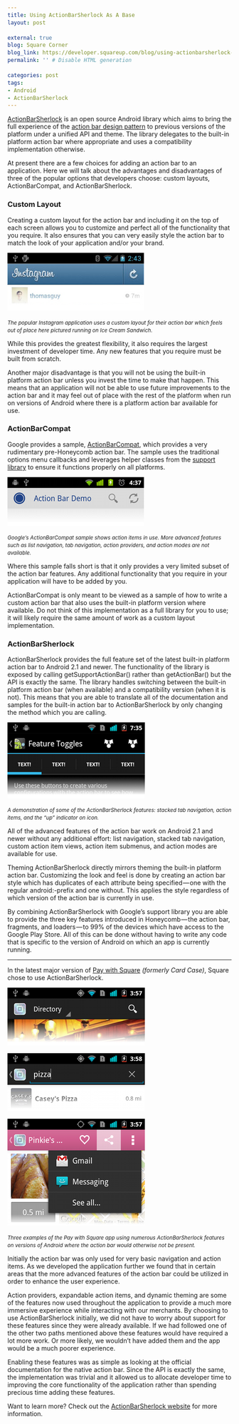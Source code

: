 ```yaml
---
title: Using ActionBarSherlock As A Base
layout: post

external: true
blog: Square Corner
blog_link: https://developer.squareup.com/blog/using-actionbarsherlock-as-a-base
permalink: '' # Disable HTML generation

categories: post
tags:
- Android
- ActionBarSherlock
---
```


[ActionBarSherlock](http://actionbarsherlock.com/) is an open source Android library which aims to bring the full experience of the [action bar design pattern](http://developer.android.com/design/patterns/actionbar.html) to previous versions of the platform under a unified API and theme. The library delegates to the built-in platform action bar where appropriate and uses a compatibility implementation otherwise.

At present there are a few choices for adding an action bar to an application. Here we will talk about the advantages and disadvantages of three of the popular options that developers choose: custom layouts, ActionBarCompat, and ActionBarSherlock.


### Custom Layout

Creating a custom layout for the action bar and including it on the top of each screen allows you to customize and perfect all of the functionality that you require. It also ensures that you can very easily style the action bar to match the look of your application and/or your brand.

![](/static/post-image/abs-base-0.png)

<small><em>The popular Instagram application uses a custom layout for their action bar which feels out of place here pictured running on Ice Cream Sandwich.</em></small>

While this provides the greatest flexibility, it also requires the largest investment of developer time. Any new features that you require must be built from scratch.

Another major disadvantage is that you will not be using the built-in platform action bar unless you invest the time to make that happen. This means that an application will not be able to use future improvements to the action bar and it may feel out of place with the rest of the platform when run on versions of Android where there is a platform action bar available for use.


### ActionBarCompat

Google provides a sample, [ActionBarCompat](http://developer.android.com/resources/samples/ActionBarCompat/index.html), which provides a very rudimentary pre-Honeycomb action bar. The sample uses the traditional options menu callbacks and leverages helper classes from the [support library](http://developer.android.com/sdk/compatibility-library.html) to ensure it functions properly on all platforms.

![](/static/post-image/abs-base-1.png)

<small><em>Google’s ActionBarCompat sample shows action items in use. More advanced features such as list navigation, tab navigation, action providers, and action modes are not available.</em></small>

Where this sample falls short is that it only provides a very limited subset of the action bar features. Any additional functionality that you require in your application will have to be added by you.

ActionBarCompat is only meant to be viewed as a sample of how to write a custom action bar that also uses the built-in platform version where available. Do not think of this implementation as a full library for you to use; it will likely require the same amount of work as a custom layout implementation.


### ActionBarSherlock

ActionBarSherlock provides the full feature set of the latest built-in platform action bar to Android 2.1 and newer. The functionality of the library is exposed by calling getSupportActionBar() rather than getActionBar() but the API is exactly the same. The library handles switching between the built-in platform action bar (when available) and a compatibility version (when it is not). This means that you are able to translate all of the documentation and samples for the built-in action bar to ActionBarSherlock by only changing the method which you are calling.

![](/static/post-image/abs-base-2.png)

<small><em>A demonstration of some of the ActionBarSherlock features: stacked tab navigation, action items, and the “up” indicator on icon.</em></small>

All of the advanced features of the action bar work on Android 2.1 and newer without any additional effort: list navigation, stacked tab navigation, custom action item views, action item submenus, and action modes are available for use.

Theming ActionBarSherlock directly mirrors theming the built-in platform action bar. Customizing the look and feel is done by creating an action bar style which has duplicates of each attribute being specified — one with the regular android:-prefix and one without. This applies the style regardless of which version of the action bar is currently in use.

By combining ActionBarSherlock with Google’s support library you are able to provide the three key features introduced in Honeycomb — the action bar, fragments, and loaders — to 99% of the devices which have access to the Google Play Store. All of this can be done without having to write any code that is specific to the version of Android on which an app is currently running.

---

In the latest major version of [Pay with Square](https://play.google.com/store/apps/details?id=com.squareup.cardcase) _(formerly Card Case)_, Square chose to use ActionBarSherlock.

![](/static/post-image/abs-base-3.png)

![](/static/post-image/abs-base-4.png)

![](/static/post-image/abs-base-5.png)

<small><em>Three examples of the Pay with Square app using numerous ActionBarSherlock features on versions of Android where the action bar would otherwise not be present.</em></small>

Initially the action bar was only used for very basic navigation and action items. As we developed the application further we found that in certain areas that the more advanced features of the action bar could be utilized in order to enhance the user experience.

Action providers, expandable action items, and dynamic theming are some of the features now used throughout the application to provide a much more immersive experience while interacting with our merchants. By choosing to use ActionBarSherlock initially, we did not have to worry about support for these features since they were already available. If we had followed one of the other two paths mentioned above these features would have required a lot more work. Or more likely, we wouldn’t have added them and the app would be a much poorer experience.

Enabling these features was as simple as looking at the official documentation for the native action bar. Since the API is exactly the same, the implementation was trivial and it allowed us to allocate developer time to improving the core functionality of the application rather than spending precious time adding these features.

Want to learn more? Check out the [ActionBarSherlock website](http://actionbarsherlock.com/) for more information.